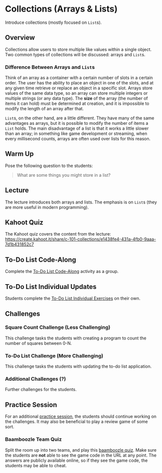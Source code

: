 # Collections (Arrays & Lists)
Introduce collections (mostly focused on `List`s).

## Overview
Collections allow users to store multiple like values within a single object. Two common types of collections will be discussed: arrays and `List`s.

### Difference Between Arrays and `List`s
Think of an array as a container with a certain number of slots in a certain order. The user has the ability to place an object in one of the slots, and at any given time retrieve or replace an object in a specific slot. Arrays store values of the same data type, so an array can store multiple integers or multiple strings (or any data type). The **size** of the array (the number of items it can hold) must be determined at creation, and it is impossible to modify the length of an array after that.

`List`s, on the other hand, are a little different. They have many of the same advantages as arrays, but it is possible to modify the number of items a `List` holds. The main disadvantage of a list is that it works a little slower than an array; in something like game development or streaming, when every millisecond counts, arrays are often used over lists for this reason.

## Warm Up
Pose the following question to the students:

>What are some things you might store in a list?

## Lecture
The lecture introduces both arrays and lists. The emphasis is on `List`s (they are more useful in modern programming).

## Kahoot Quiz
The Kahoot quiz covers the content from the lecture: https://create.kahoot.it/share/c-101-collections/e1438fe4-431a-4fb0-9aaa-7d1b431852c7

## To-Do List Code-Along
Complete the [To-Do List Code-Along](ToDoListCodeAlong.md) activity as a group.

## To-Do List Individual Updates
Students complete the [To-Do List Individual Exercises](ToDoListIndividual.md) on their own.

## Challenges
### Square Count Challenge (Less Challenging)
This challenge tasks the students with creating a program to count the number of squares between 0-N.

### To-Do List Challenge (More Challenging)
This challenge tasks the students with updating the to-do list application.

### Additional Challenges (?)
Further challenges for the students.

## Practice Session
For an additional [practice session](ListsPractice.md), the students should continue working on the challenges. It may also be beneficial to play a review game of some sort.

### Baamboozle Team Quiz
Split the room up into two teams, and play this [baamboozle quiz](https://www.baamboozle.com/game/138478). Make sure the students are **not** able to see the game code in the URL at any point. The answers are publicly available online, so if they see the game code, the students may be able to cheat.
